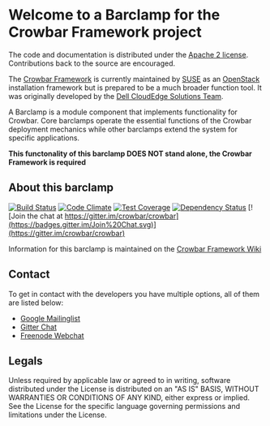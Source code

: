 Welcome to a Barclamp for the Crowbar Framework project
=======================================================

The code and documentation is distributed under the [Apache 2 license](http://www.apache.org/licenses/LICENSE-2.0.html).
Contributions back to the source are encouraged.

The [Crowbar Framework](https://github.com/crowbar/crowbar) is currently maintained by [SUSE](http://www.suse.com/) as
an [OpenStack](http://openstack.org) installation framework but is prepared to be a much broader function tool. It was
originally developed by the [Dell CloudEdge Solutions Team](http://dell.com/openstack).

A Barclamp is a module component that implements functionality for Crowbar. Core barclamps operate the essential
functions of the Crowbar deployment mechanics while other barclamps extend the system for specific applications.

**This functonality of this barclamp DOES NOT stand alone, the Crowbar Framework is required**

About this barclamp
-------------------

[![Build Status](https://travis-ci.org/crowbar/barclamp-bios.svg?branch=master)](https://travis-ci.org/crowbar/barclamp-bios)
[![Code Climate](https://codeclimate.com/github/crowbar/barclamp-bios/badges/gpa.svg)](https://codeclimate.com/github/crowbar/barclamp-bios)
[![Test Coverage](https://codeclimate.com/github/crowbar/barclamp-bios/badges/coverage.svg)](https://codeclimate.com/github/crowbar/barclamp-bios)
[![Dependency Status](https://gemnasium.com/crowbar/barclamp-bios.svg)](https://gemnasium.com/crowbar/barclamp-bios)
[![Join the chat at https://gitter.im/crowbar/crowbar](https://badges.gitter.im/Join%20Chat.svg)](https://gitter.im/crowbar/crowbar)

Information for this barclamp is maintained on the [Crowbar Framework Wiki](https://github.com/crowbar/crowbar/wiki)

Contact
-------

To get in contact with the developers you have multiple options, all of them are listed below:

* [Google Mailinglist](https://groups.google.com/forum/#!forum/crowbar)
* [Gitter Chat](https://gitter.im/crowbar/crowbar)
* [Freenode Webchat](http://webchat.freenode.net/?channels=%23crowbar)

Legals
------

Unless required by applicable law or agreed to in writing, software distributed under the License is distributed on
an "AS IS" BASIS, WITHOUT WARRANTIES OR CONDITIONS OF ANY KIND, either express or implied. See the License for the
specific language governing permissions and limitations under the License.
